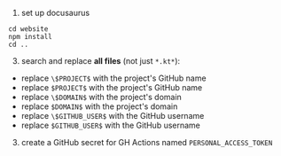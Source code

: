 
1. set up docusaurus
  ```shell
  cd website
  npm install
  cd ..
  ```

3. search and replace **all files** (not just `*.kt*`):
- replace `\$PROJECT$` with the project's GitHub name
- replace `$PROJECT$` with the project's GitHub name
- replace `\$DOMAIN$` with the project's domain
- replace `$DOMAIN$` with the project's domain
- replace `\$GITHUB_USER$` with the GitHub username
- replace `$GITHUB_USER$` with the GitHub username

3. create a GitHub secret for GH Actions named `PERSONAL_ACCESS_TOKEN`
